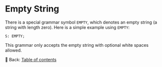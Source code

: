 # Empty String

There is a special grammar symbol `EMPTY`, which denotes an empty string (a string with length zero).
Here is a simple example using `EMPTY`:

```text
S: EMPTY;
```

This grammar only accepts the empty string with optional white spaces allowed.

<!-- :arrow_right:  Next:  -->

:blue_book: Back: [Table of contents](./../README.md)
